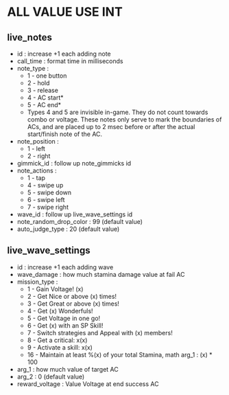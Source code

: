# ALL VALUE USE INT

## live_notes
- id : increase +1 each adding note
- call_time : format time in milliseconds
- note_type :
  - 1 - one button
  - 2 - hold
  - 3 - release
  - 4 - AC start*
  - 5 - AC end*
  * Types 4 and 5 are invisible in-game. They do not count towards combo or voltage. These notes only serve to mark the boundaries of ACs, and are placed up to 2 msec before or after the actual start/finish note of the AC.
- note_position :
  - 1 - left
  - 2 - right
- gimmick_id : follow up note_gimmicks id
- note_actions :
  - 1 - tap
  - 4 - swipe up
  - 5 - swipe down
  - 6 - swipe left
  - 7 - swipe right
- wave_id : follow up live_wave_settings id
- note_random_drop_color : 99 (default value)
- auto_judge_type : 20 (default value)
## live_wave_settings
- id : increase +1 each adding wave
- wave_damage : how much stamina damage value at fail AC
- mission_type : 
  - 1 - Gain Voltage! (x)
  - 2 - Get Nice or above (x) times!
  - 3 - Get Great or above (x) times!
  - 4 - Get (x) Wonderfuls! 
  - 5 - Get Voltage in one go!
  - 6 - Get (x) with an SP Skill!
  - 7 - Switch strategies and Appeal with (x) members!
  - 8 - Get a critical: x(x)
  - 9 - Activate a skill: x(x)
  - 16 - Maintain at least %(x) of your total Stamina, math arg_1 : (x) * 100
- arg_1 : how much value of target AC
- arg_2 : 0 (default value)
- reward_voltage : Value Voltage at end success AC
